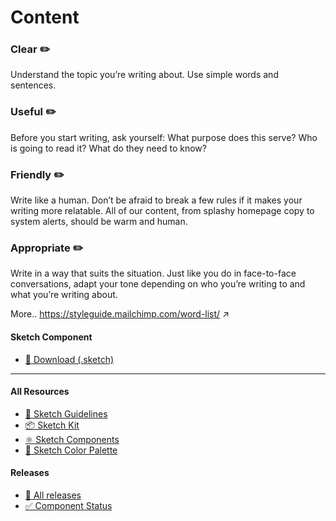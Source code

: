 # Content


### Clear ✏️
Understand the topic you’re writing about. Use simple words and sentences.

### Useful ✏️ 
Before you start writing, ask yourself: What purpose does this serve? Who is going to read it? What do they need to know?

### Friendly ✏️
Write like a human. Don’t be afraid to break a few rules if it makes your writing more relatable. All of our content, from splashy homepage copy to system alerts, should be warm and human.

### Appropriate ✏️ 
Write in a way that suits the situation. Just like you do in face-to-face conversations, adapt your tone depending on who you’re writing to and what you’re writing about.

More..
https://styleguide.mailchimp.com/word-list/ ↗




#### Sketch Component
  * [💎 Download (.sketch)](/resources/atoms/fundamentals/content.sketch)



---



#### All Resources
  * [📐 Sketch Guidelines](/resources/sketch-guidelines.md)
  * [📦 Sketch Kit](/resources/master/TxDS_Design_Kit.0.1.sketch)
  * [⚛️ Sketch Components](/resources/atoms)
  * [🎨 Sketch Color Palette](/resources/master/TxDS_Colors.sketchpalette)


#### Releases
  * [🎉 All releases](https://github.com/dontpanicgr/txds/releases)
  * [✅ Component Status](/STATUS.md)